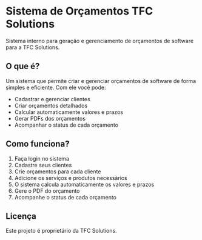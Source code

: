 # Sistema de Orçamentos TFC Solutions

Sistema interno para geração e gerenciamento de orçamentos de software para a TFC Solutions.

## O que é?

Um sistema que permite criar e gerenciar orçamentos de software de forma simples e eficiente. Com ele você pode:

- Cadastrar e gerenciar clientes
- Criar orçamentos detalhados
- Calcular automaticamente valores e prazos
- Gerar PDFs dos orçamentos
- Acompanhar o status de cada orçamento

## Como funciona?

1. Faça login no sistema
2. Cadastre seus clientes
3. Crie orçamentos para cada cliente
4. Adicione os serviços e produtos necessários
5. O sistema calcula automaticamente os valores e prazos
6. Gere o PDF do orçamento
7. Acompanhe o status de cada orçamento

## Licença

Este projeto é proprietário da TFC Solutions.

